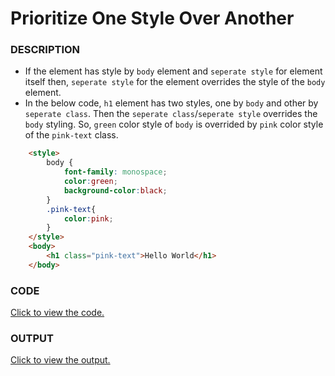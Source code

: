 # Prioritize One Style Over Another

### DESCRIPTION
* If the element has style by `body` element and `seperate style` for element itself then, `seperate style` for the element overrides the style of the `body` element.
* In the below code, `h1` element has two styles, one by `body` and other by `seperate class`. Then the `seperate class`/`seperate style` overrides  the `body` styling. So, `green` color style of `body` is overrided by `pink` color style of the `pink-text` class.
```html
    <style>
        body {
            font-family: monospace;
            color:green;
            background-color:black;
        }
        .pink-text{
            color:pink;
        }
    </style>
    <body>
        <h1 class="pink-text">Hello World</h1>
    </body>
```

### CODE
[Click to view the code.](prioritize-one-style-over-another.html)

### OUTPUT
[Click to view the output.](http://htmlpreview.github.io/?https://github.com/saipothanjanjanam/freecodecamp-full-stack-dev/blob/master/Responsive_Web_Design_Certification/2.Basic_CSS/27.Prioritize_One_Style_Over_Another/prioritize-one-style-over-another.html)
